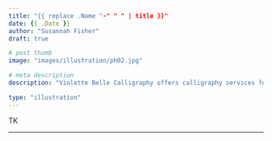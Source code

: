 ```yaml
---
title: "{{ replace .Name "-" " " | title }}"
date: {{ .Date }}
author: "Susannah Fisher"
draft: true

# post thumb
image: "images/illustration/ph02.jpg"

# meta description
description: "Violette Belle Calligraphy offers calligraphy services for personal stationery, weddings, and other life events."

type: "illustration"
---
```


TK

---
